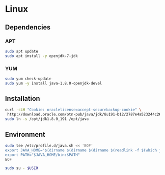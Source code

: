 # Linux

## Dependencies

### APT

```sh
sudo apt update
sudo apt install -y openjdk-7-jdk
```

### YUM

```sh
sudo yum check-update
sudo yum -y install java-1.8.0-openjdk-devel
```

## Installation

```sh
curl -sLH "Cookie: oraclelicense=accept-securebackup-cookie" \
 http://download.oracle.com/otn-pub/java/jdk/8u191-b12/2787e4a523244c269598db4e85c51e0c/jdk-8u191-linux-x64.tar.gz | sudo tar -xzC /opt
sudo ln -s /opt/jdk1.8.0_191 /opt/java
```

## Environment

```sh
sudo tee /etc/profile.d/java.sh << 'EOF'
export JAVA_HOME="$(dirname $(dirname $(dirname $(readlink -f $(which java)))))"
export PATH="$JAVA_HOME/bin:$PATH"
EOF
```

```sh
sudo su - $USER
```
